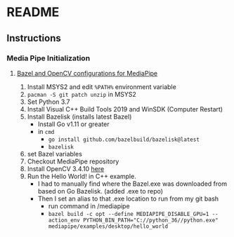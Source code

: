 # README

## Instructions

### Media Pipe Initialization

1. [Bazel and OpenCV configurations for MediaPipe](https://google.github.io/mediapipe/getting_started/install.html)

   1. Install MSYS2 and edit `%PATH%` environment variable
   2. `pacman -S git patch unzip` in MSYS2
   3. Set Python 3.7
   4. Install Visual C++ Build Tools 2019 and WinSDK (Computer Restart)
   5. Install Bazelisk (installs latest Bazel)
      - Install Go v1.11 or greater
      - in `cmd`
        - `go install github.com/bazelbuild/bazelisk@latest`
        - `bazelisk`
   6. set Bazel variables
   7. Checkout MediaPipe repository
   8. Install OpenCV 3.4.10 [here](https://opencv.org/releases/)
   9. Run the Hello World! in C++ example.
      - I had to manually find where the Bazel.exe was downloaded from based on Go Bazelisk. (added .exe to repo)
      - Then I set an alias to that .exe location to run from my git bash
        - run command in /mediapipe
        - `bazel build -c opt --define MEDIAPIPE_DISABLE_GPU=1 --action_env PYTHON_BIN_PATH="C://python_36//python.exe" mediapipe/examples/desktop/hello_world`
